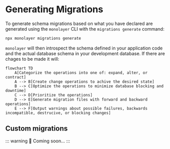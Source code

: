 # Generating Migrations


To generate schema migrations based on what you have declared are generated using the `monolayer` CLI with the `migrations generate` command:

```bash
npx monolayer migrations generate
```

`monolayer` will then introspect the schema defined in your application code and the actual database schema in your development database. If there are chages to be made it will:

```mermaid
flowchart TD
    A[Categorize the operations into one of: expand, alter, or contract]
    A --> B[Create change operations to achive the desired state]
    B --> C[Optimize the operations to minimize database blocking and downtime]
    C --> D[Prioritize the operations]
    D --> E[Generate migration files with forward and backward operations]
    E --> F[Output warnings about possible failures, backwards incompatible, destrucive, or blocking changes]
```

## Custom migrations

::: warning 🚧
Coming soon...
:::

